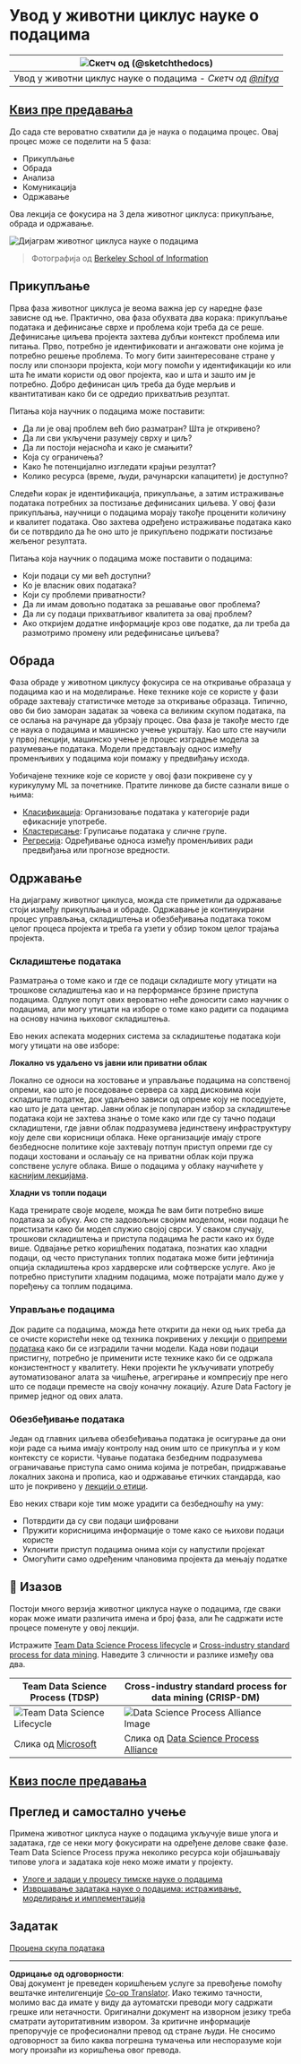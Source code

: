 <!--
CO_OP_TRANSLATOR_METADATA:
{
  "original_hash": "07e12a25d20b8f191e3cb651c27fdb2b",
  "translation_date": "2025-09-06T21:40:45+00:00",
  "source_file": "4-Data-Science-Lifecycle/14-Introduction/README.md",
  "language_code": "sr"
}
-->
# Увод у животни циклус науке о подацима

|![ Скетч од [(@sketchthedocs)](https://sketchthedocs.dev) ](../../sketchnotes/14-DataScience-Lifecycle.png)|
|:---:|
| Увод у животни циклус науке о подацима - _Скетч од [@nitya](https://twitter.com/nitya)_ |

## [Квиз пре предавања](https://ff-quizzes.netlify.app/en/ds/quiz/26)

До сада сте вероватно схватили да је наука о подацима процес. Овај процес може се поделити на 5 фаза:

- Прикупљање
- Обрада
- Анализа
- Комуникација
- Одржавање

Ова лекција се фокусира на 3 дела животног циклуса: прикупљање, обрада и одржавање.

![Дијаграм животног циклуса науке о подацима](../../../../translated_images/data-science-lifecycle.a1e362637503c4fb0cd5e859d7552edcdb4aa629a279727008baa121f2d33f32.sr.jpg)
> Фотографија од [Berkeley School of Information](https://ischoolonline.berkeley.edu/data-science/what-is-data-science/)

## Прикупљање

Прва фаза животног циклуса је веома важна јер су наредне фазе зависне од ње. Практично, ова фаза обухвата два корака: прикупљање података и дефинисање сврхе и проблема који треба да се реше.  
Дефинисање циљева пројекта захтева дубљи контекст проблема или питања. Прво, потребно је идентификовати и ангажовати оне којима је потребно решење проблема. То могу бити заинтересоване стране у послу или спонзори пројекта, који могу помоћи у идентификацији ко или шта ће имати користи од овог пројекта, као и шта и зашто им је потребно. Добро дефинисан циљ треба да буде мерљив и квантитативан како би се одредио прихватљив резултат.

Питања која научник о подацима може поставити:
- Да ли је овај проблем већ био разматран? Шта је откривено?
- Да ли сви укључени разумеју сврху и циљ?
- Да ли постоји нејасноћа и како је смањити?
- Која су ограничења?
- Како ће потенцијално изгледати крајњи резултат?
- Колико ресурса (време, људи, рачунарски капацитети) је доступно?

Следећи корак је идентификација, прикупљање, а затим истраживање података потребних за постизање дефинисаних циљева. У овој фази прикупљања, научници о подацима морају такође проценити количину и квалитет података. Ово захтева одређено истраживање података како би се потврдило да ће оно што је прикупљено подржати постизање жељеног резултата.

Питања која научник о подацима може поставити о подацима:
- Који подаци су ми већ доступни?
- Ко је власник ових података?
- Који су проблеми приватности?
- Да ли имам довољно података за решавање овог проблема?
- Да ли су подаци прихватљивог квалитета за овај проблем?
- Ако откријем додатне информације кроз ове податке, да ли треба да размотримо промену или редефинисање циљева?

## Обрада

Фаза обраде у животном циклусу фокусира се на откривање образаца у подацима као и на моделирање. Неке технике које се користе у фази обраде захтевају статистичке методе за откривање образаца. Типично, ово би био заморан задатак за човека са великим скупом података, па се ослања на рачунаре да убрзају процес. Ова фаза је такође место где се наука о подацима и машинско учење укрштају. Као што сте научили у првој лекцији, машинско учење је процес изградње модела за разумевање података. Модели представљају однос између променљивих у подацима који помажу у предвиђању исхода.

Уобичајене технике које се користе у овој фази покривене су у курикулуму ML за почетнике. Пратите линкове да бисте сазнали више о њима:

- [Класификација](https://github.com/microsoft/ML-For-Beginners/tree/main/4-Classification): Организовање података у категорије ради ефикасније употребе.
- [Кластерисање](https://github.com/microsoft/ML-For-Beginners/tree/main/5-Clustering): Груписање података у сличне групе.
- [Регресија](https://github.com/microsoft/ML-For-Beginners/tree/main/2-Regression): Одређивање односа између променљивих ради предвиђања или прогнозе вредности.

## Одржавање

На дијаграму животног циклуса, можда сте приметили да одржавање стоји између прикупљања и обраде. Одржавање је континуирани процес управљања, складиштења и обезбеђивања података током целог процеса пројекта и треба га узети у обзир током целог трајања пројекта.

### Складиштење података

Разматрања о томе како и где се подаци складиште могу утицати на трошкове складиштења као и на перформансе брзине приступа подацима. Одлуке попут ових вероватно неће доносити само научник о подацима, али могу утицати на изборе о томе како радити са подацима на основу начина њиховог складиштења.

Ево неких аспеката модерних система за складиштење података који могу утицати на ове изборе:

**Локално vs удаљено vs јавни или приватни облак**

Локално се односи на хостовање и управљање подацима на сопственој опреми, као што је поседовање сервера са хард дисковима који складиште податке, док удаљено зависи од опреме коју не поседујете, као што је дата центар. Јавни облак је популаран избор за складиштење података који не захтева знање о томе како или где су тачно подаци складиштени, где јавни облак подразумева јединствену инфраструктуру коју деле сви корисници облака. Неке организације имају строге безбедносне политике које захтевају потпун приступ опреми где су подаци хостовани и ослањају се на приватни облак који пружа сопствене услуге облака. Више о подацима у облаку научићете у [каснијим лекцијама](https://github.com/microsoft/Data-Science-For-Beginners/tree/main/5-Data-Science-In-Cloud).

**Хладни vs топли подаци**

Када тренирате своје моделе, можда ће вам бити потребно више података за обуку. Ако сте задовољни својим моделом, нови подаци ће пристизати како би модел служио својој сврси. У сваком случају, трошкови складиштења и приступа подацима ће расти како их буде више. Одвајање ретко коришћених података, познатих као хладни подаци, од често приступаних топлих података може бити јефтинија опција складиштења кроз хардверске или софтверске услуге. Ако је потребно приступити хладним подацима, може потрајати мало дуже у поређењу са топлим подацима.

### Управљање подацима

Док радите са подацима, можда ћете открити да неки од њих треба да се очисте користећи неке од техника покривених у лекцији о [припреми података](https://github.com/microsoft/Data-Science-For-Beginners/tree/main/2-Working-With-Data/08-data-preparation) како би се изградили тачни модели. Када нови подаци пристигну, потребно је применити исте технике како би се одржала конзистентност у квалитету. Неки пројекти ће укључивати употребу аутоматизованог алата за чишћење, агрегирање и компресију пре него што се подаци преместе на своју коначну локацију. Azure Data Factory је пример једног од ових алата.

### Обезбеђивање података

Један од главних циљева обезбеђивања података је осигурање да они који раде са њима имају контролу над оним што се прикупља и у ком контексту се користи. Чување података безбедним подразумева ограничавање приступа само онима којима је потребан, придржавање локалних закона и прописа, као и одржавање етичких стандарда, као што је покривено у [лекцији о етици](https://github.com/microsoft/Data-Science-For-Beginners/tree/main/1-Introduction/02-ethics).

Ево неких ствари које тим може урадити са безбедношћу на уму:
- Потврдити да су сви подаци шифровани
- Пружити корисницима информације о томе како се њихови подаци користе
- Уклонити приступ подацима онима који су напустили пројекат
- Омогућити само одређеним члановима пројекта да мењају податке

## 🚀 Изазов

Постоји много верзија животног циклуса науке о подацима, где сваки корак може имати различита имена и број фаза, али ће садржати исте процесе поменуте у овој лекцији.

Истражите [Team Data Science Process lifecycle](https://docs.microsoft.com/en-us/azure/architecture/data-science-process/lifecycle) и [Cross-industry standard process for data mining](https://www.datascience-pm.com/crisp-dm-2/). Наведите 3 сличности и разлике између ова два.

|Team Data Science Process (TDSP)|Cross-industry standard process for data mining (CRISP-DM)|
|--|--|
|![Team Data Science Lifecycle](../../../../translated_images/tdsp-lifecycle2.e19029d598e2e73d5ef8a4b98837d688ec6044fe332c905d4dbb69eb6d5c1d96.sr.png) | ![Data Science Process Alliance Image](../../../../translated_images/CRISP-DM.8bad2b4c66e62aa75278009e38e3e99902c73b0a6f63fd605a67c687a536698c.sr.png) |
| Слика од [Microsoft](https://docs.microsoft.comazure/architecture/data-science-process/lifecycle) | Слика од [Data Science Process Alliance](https://www.datascience-pm.com/crisp-dm-2/) |

## [Квиз после предавања](https://ff-quizzes.netlify.app/en/ds/quiz/27)

## Преглед и самостално учење

Примена животног циклуса науке о подацима укључује више улога и задатака, где се неки могу фокусирати на одређене делове сваке фазе. Team Data Science Process пружа неколико ресурса који објашњавају типове улога и задатака које неко може имати у пројекту.

* [Улоге и задаци у процесу тимске науке о подацима](https://docs.microsoft.com/en-us/azure/architecture/data-science-process/roles-tasks)
* [Извршавање задатака науке о подацима: истраживање, моделирање и имплементација](https://docs.microsoft.com/en-us/azure/architecture/data-science-process/execute-data-science-tasks)

## Задатак

[Процена скупа података](assignment.md)

---

**Одрицање од одговорности**:  
Овај документ је преведен коришћењем услуге за превођење помоћу вештачке интелигенције [Co-op Translator](https://github.com/Azure/co-op-translator). Иако тежимо тачности, молимо вас да имате у виду да аутоматски преводи могу садржати грешке или нетачности. Оригинални документ на изворном језику треба сматрати ауторитативним извором. За критичне информације препоручује се професионални превод од стране људи. Не сносимо одговорност за било каква погрешна тумачења или неспоразуме који могу произаћи из коришћења овог превода.